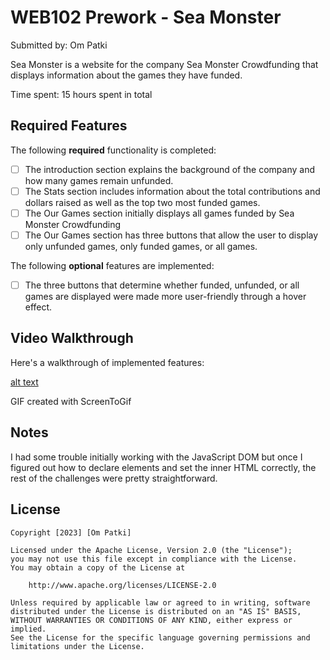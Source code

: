 # WEB102 Prework - Sea Monster

Submitted by: Om Patki

Sea Monster is a website for the company Sea Monster Crowdfunding that displays information about the games they have funded.

Time spent: 15 hours spent in total

## Required Features

The following **required** functionality is completed:

* [ ] The introduction section explains the background of the company and how many games remain unfunded.
* [ ] The Stats section includes information about the total contributions and dollars raised as well as the top two most funded games.
* [ ] The Our Games section initially displays all games funded by Sea Monster Crowdfunding
* [ ] The Our Games section has three buttons that allow the user to display only unfunded games, only funded games, or all games.

The following **optional** features are implemented:

* [ ] The three buttons that determine whether funded, unfunded, or all games are displayed were made more user-friendly through a hover effect. 

## Video Walkthrough

Here's a walkthrough of implemented features:

[alt text](https://github.com/adam-p/markdown-here/raw/master/src/common/images/icon48.png "Logo Title Text 1")

GIF created with ScreenToGif


## Notes

I had some trouble initially working with the JavaScript DOM but once I figured out how to declare elements and set the inner HTML correctly, the rest of the challenges were pretty straightforward. 

## License

    Copyright [2023] [Om Patki]

    Licensed under the Apache License, Version 2.0 (the "License");
    you may not use this file except in compliance with the License.
    You may obtain a copy of the License at

        http://www.apache.org/licenses/LICENSE-2.0

    Unless required by applicable law or agreed to in writing, software
    distributed under the License is distributed on an "AS IS" BASIS,
    WITHOUT WARRANTIES OR CONDITIONS OF ANY KIND, either express or implied.
    See the License for the specific language governing permissions and
    limitations under the License.
